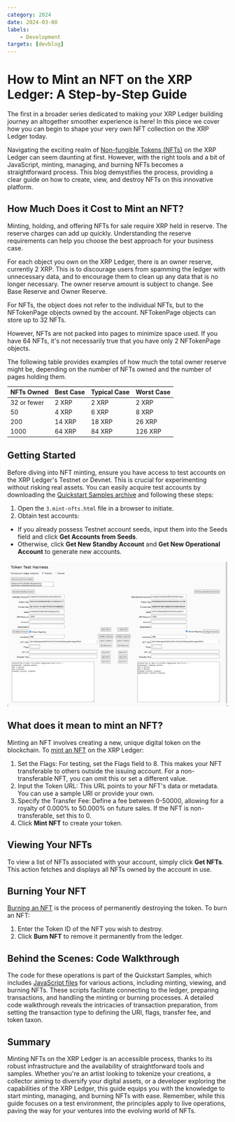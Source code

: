 ```yaml
---
category: 2024
date: 2024-03-08
labels:
    - Development
targets: [devblog]
---
```

# How to Mint an NFT on the XRP Ledger: A Step-by-Step Guide

The first in a broader series dedicated to making your XRP Ledger building journey an altogether smoother experience is here! In this piece we cover how you can begin to shape your very own NFT collection on the XRP Ledger today. 

Navigating the exciting realm of [Non-fungible Tokens (NFTs)](https://xrpl.org/docs/concepts/tokens/nfts/) on the XRP Ledger can seem daunting at first. However, with the right tools and a bit of JavaScript, minting, managing, and burning NFTs becomes a straightforward process. This blog demystifies the process, providing a clear guide on how to create, view, and destroy NFTs on this innovative platform.

<!-- BREAK -->


## How Much Does it Cost to Mint an NFT?

Minting, holding, and offering NFTs for sale require XRP held in reserve. The reserve charges can add up quickly. Understanding the reserve requirements can help you choose the best approach for your business case.

For each object you own on the XRP Ledger, there is an owner reserve, currently 2 XRP. This is to discourage users from spamming the ledger with unnecessary data, and to encourage them to clean up any data that is no longer necessary. The owner reserve amount is subject to change. See Base Reserve and Owner Reserve. 

For NFTs, the object does not refer to the individual NFTs, but to the NFTokenPage objects owned by the account. NFTokenPage objects can store up to 32 NFTs. 

However, NFTs are not packed into pages to minimize space used. If you have 64 NFTs, it's not necessarily true that you have only 2 NFTokenPage objects. 

The following table provides examples of how much the total owner reserve might be, depending on the number of NFTs owned and the number of pages holding them.

| NFTs Owned | Best Case | Typical Case | Worst Case |
|:-----------|:----------|:-------------|:-----------|
|  32 or fewer| 2 XRP | 2 XRP | 2 XRP |
| 50 | 4 XRP | 6 XRP | 8 XRP |
| 200 | 14 XRP | 18 XRP | 26 XRP |
| 1000 | 64 XRP | 84 XRP | 126 XRP |

## Getting Started

Before diving into NFT minting, ensure you have access to test accounts on the XRP Ledger's Testnet or Devnet. This is crucial for experimenting without risking real assets. You can easily acquire test accounts by downloading the [Quickstart Samples archive](https://github.com/XRPLF/xrpl-dev-portal/tree/master/_code-samples/quickstart/js/) and following these steps:

1. Open the `3.mint-nfts.html` file in a browser to initiate.
2. Obtain test accounts:
  - If you already possess Testnet account seeds, input them into the Seeds field and click **Get Accounts from Seeds**.
  - Otherwise, click **Get New Standby Account** and **Get New Operational Account** to generate new accounts.

![Screenshot: Token Test Harness to mint and burn NFTs](/blog/img/devblog-how-to-mint-nfts-token-test-harness.png)

## What does it mean to mint an NFT?

Minting an NFT involves creating a new, unique digital token on the blockchain. To [mint an NFT](https://xrpl.org/docs/concepts/tokens/nfts/) on the XRP Ledger:

1. Set the Flags: For testing, set the Flags field to 8. This makes your NFT transferable to others outside the issuing account. For a non-transferable NFT, you can omit this or set a different value.
2. Input the Token URL: This URL points to your NFT's data or metadata. You can use a sample URI or provide your own.
3. Specify the Transfer Fee: Define a fee between 0-50000, allowing for a royalty of 0.000% to 50.000% on future sales. If the NFT is non-transferable, set this to 0.
4. Click **Mint NFT** to create your token.

## Viewing Your NFTs

To view a list of NFTs associated with your account, simply click **Get NFTs**. This action fetches and displays all NFTs owned by the account in use.

## Burning Your NFT

[Burning an NFT](https://xrpl.org/docs/tutorials/python/modular-tutorials/nfts/mint-and-burn-nfts#mint-and-burn-nfts-using-python) is the process of permanently destroying the token. To burn an NFT:

1. Enter the Token ID of the NFT you wish to destroy.
2. Click **Burn NFT** to remove it permanently from the ledger.


## Behind the Scenes: Code Walkthrough

The code for these operations is part of the Quickstart Samples, which includes [JavaScript files](https://xrpl.org/docs/tutorials/javascript/get-started) for various actions, including minting, viewing, and burning NFTs. These scripts facilitate connecting to the ledger, preparing transactions, and handling the minting or burning processes. A detailed code walkthrough reveals the intricacies of transaction preparation, from setting the transaction type to defining the URI, flags, transfer fee, and token taxon.

## Summary

Minting NFTs on the XRP Ledger is an accessible process, thanks to its robust infrastructure and the availability of straightforward tools and samples. Whether you're an artist looking to tokenize your creations, a collector aiming to diversify your digital assets, or a developer exploring the capabilities of the XRP Ledger, this guide equips you with the knowledge to start minting, managing, and burning NFTs with ease. Remember, while this guide focuses on a test environment, the principles apply to live operations, paving the way for your ventures into the evolving world of NFTs.